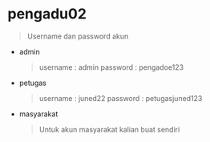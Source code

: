 # pengadu02
> Username dan password akun
  - admin
    > username : admin
    > password : pengadoe123
  - petugas
    > username : juned22
    > password : petugasjuned123
  - masyarakat
    > Untuk akun masyarakat kalian buat sendiri
